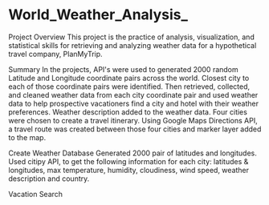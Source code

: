 # World_Weather_Analysis_
Project Overview
This project is the practice of analysis, visualization, and statistical skills for retrieving and analyzing weather data for a hypothetical travel company, PlanMyTrip.

Summary
In the projects, API's were used to generated 2000 random Latitude and Longitude coordinate pairs across the world. Closest city to each of those coordinate pairs were identified. Then retrieved, collected, and cleaned weather data from each city coordinate pair and used weather data to help prospective vacationers find a city and hotel with their weather preferences. 
Weather description added to the weather data. Four cities were chosen to create a travel itinerary. Using Google Maps Directions API, a travel route was created between those four cities and marker layer added to the map.

Create Weather Database
Generated 2000 pair of latitudes and longitudes.
Used citipy API, to get the following information for each city: latitudes & longitudes, max temperature, humidity, cloudiness, wind speed, weather description and country.

Vacation Search
